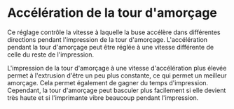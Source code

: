 Accélération de la tour d'amorçage
====
Ce réglage contrôle la vitesse à laquelle la buse accélère dans différentes directions pendant l'impression de la tour d'amorçage. L'accélération pendant la tour d'amorçage peut être réglée à une vitesse différente de celle du reste de l'impression.

L'impression de la tour d'amorçage à une vitesse d'accélération plus élevée permet à l'extrusion d'être un peu plus constante, ce qui permet un meilleur amorçage. Cela permet également de gagner du temps d'impression. Cependant, la tour d'amorçage peut basculer plus facilement si elle devient très haute et si l'imprimante vibre beaucoup pendant l'impression.

<!--if cura_version <= 4.1:L'accélération de la tour primaire a un effet significatif si la tour primaire carrée est utilisée, car il y a en fait des coins à réaliser. Avec une tour d'amorçage ronde, l'effet de ce réglage de l'accélération est négligeable puisque toute l'accélération sera prise en compte par le réglage de la saccade.-->
